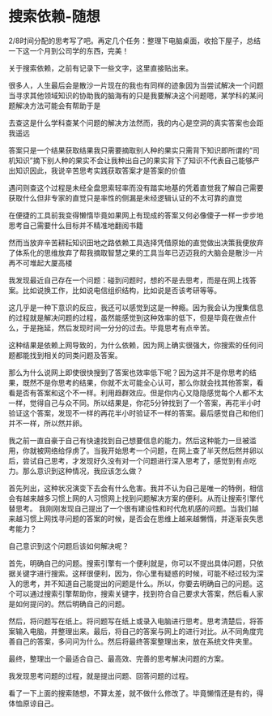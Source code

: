 # 搜索依赖-随想

2/8时间分配的思考写了吧。再定几个任务：整理下电脑桌面，收拾下屋子，总结一下这一个月到公司学的东西，完美！

关于搜索依赖，之前有记录下一些文字，这里直接贴出来。

很多人，人生最后会是散沙一片现在的我也有同样的迹象因为当尝试解决一个问题当寻求其他领域知识的协助我的脑海有的只是我要解决这个问题嗯，某学科的某问题解决方法可能会有帮助于是

去查这是什么学科查某个问题的解决方法然而，我的内心是空洞的真实答案也会距我遥远

答案只是一个结果获取结果我只需要摘取别人种的果实只需背下知识即所谓的“司机知识”摘下别人种的果实不会让我种出自己的果实背下了知识不代表自己能够产出知识因此，我说辛苦思考实践获取答案才是答案的价值

遇问则查这个过程是未经全盘思索轻率而没有踏实地基的凭着直觉我了解自己需要获取什么但非专家的直觉只是率性的侧漏是未经逻辑认证的不太可靠的直觉

在便捷的工具前我变得懒惰毕竟如果网上有现成的答案又何必像傻子一样一步步地思考自己需要什么目标并不精准地翻阅书籍

然而当放弃辛苦耕耘知识田地之路依赖工具选择凭借原始的直觉做出决策我便放弃了体系化的思维放弃了帮我摘取智慧之果的工具当年已迈迈我的大脑会是散沙一片再不可堆起大厦高楼

我发现最近自己存在一个问题：碰到问题时，想的不是去思考，而是在网上找答案。比如说换工作，比如说电信组织结构，比如说是否该考研等等。

这几乎是一种下意识的反应，我还可以感觉到这是一种瘾。因为我会认为搜集信息的过程就是解决问题的过程，虽然能感觉到这种效率的低下，但是毕竟在做点什么，于是拖延，然后发现时间一分分的过去。毕竟思考有点辛苦。

这种结果是依赖上网导致的，为什么依赖，因为网上确实很强大，你搜索的任何问题都能找到相关的同类问题及答案。

那么为什么说网上即使很快搜到了答案也效率低下呢？因为这并不是你思考的结果，既然不是你思考的结果，你就不太可能全心认可，那么你就会找其他答案，看看是否有答案和这个不一样。利用趋群效应。但是你内心又隐隐感觉每个人都不太一样，觉得自己与众不同。所以结果是，你花5分钟找到了一个答案，再花半小时验证这个答案，发现不一样的再花半小时验证不一样的答案。最后感觉自己和他们并不一样，所以然并卵。

我之前一直自豪于自己有快速找到自己想要信息的能力。然后这种能力一旦被滥用，你就被网络给俘虏了。当我开始思考一个问题，在网上查了半天然后然并卵以后，尝试自己思考，才发现好久没有对一个问题进行深入思考了，感觉到有点吃力。那么意识到这种情况，我应该怎么做？

首先列出，这种状况演变下去会有什么危害。我并不认为自己是唯一的特例，相信会有越来越多习惯上网的人习惯网上找到问题解决方案的便利。从而让搜索引擎代替思考。
我刚刚发现自己提出了一个很有建设性和时代危机感的问题。当我们越来越习惯上网找寻问题的答案的时候，是否会在思维上越来越懒惰，并逐渐丧失思考能力？

自己意识到这个问题后该如何解决呢？

首先，明确自己的问题。搜索引擎有一个便利就是，你可以不提出具体问题，只依据关键字进行搜索。这样很便利，因为，你心里有疑惑的时候，可能不经过较为深入的思考，并不知道自己能提出的问题是什么。所以，你要去明确自己的问题。这个可以通过搜索引擎帮助你，搜索关键字，找到符合自己要求大答案，然后看人家是如何提问的。然后明确自己的问题。

然后，将问题写在纸上。将问题写在纸上或录入电脑进行思考。思考清楚后，将答案输入电脑，并整理出来。最后，将自己的答案与网上的进行对比。从不同角度完善自己的答案，多问问为什么。然后将最终答案整理出来，放在系统文件夹里。

最终，整理出一个最适合自己、最高效、完善的思考解决问题的方案。

我发现思考问题的过程，就是提出问题、回答问题的过程。

看了一下上面的搜索随想，不算太差，就不做什么修改了。毕竟懒惰还是有的，得体恤原谅自己。